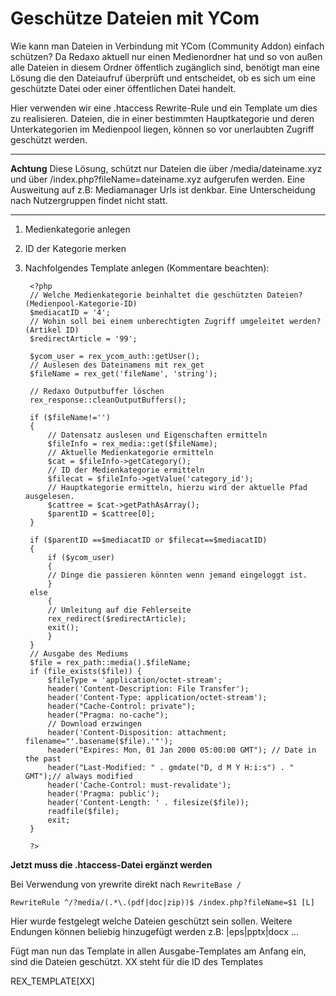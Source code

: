 # Geschütze Dateien mit YCom

Wie kann man Dateien in Verbindung mit YCom (Community Addon) einfach schützen?
Da Redaxo aktuell nur einen Medienordner hat und so von außen alle Dateien in diesem Ordner öffentlich zugänglich sind, benötigt man eine Lösung die den Dateiaufruf überprüft und entscheidet, ob es sich um eine geschützte Datei oder einer öffentlichen Datei handelt. 

Hier verwenden wir eine .htaccess Rewrite-Rule und ein Template um dies zu realisieren.  Dateien, die in einer bestimmten Hauptkategorie und deren Unterkategorien im Medienpool liegen, können so vor unerlaubten Zugriff geschützt werden. 

----------
**Achtung**
Diese Lösung, schützt nur Dateien die über /media/dateiname.xyz und über /index.php?fileName=dateiname.xyz aufgerufen werden. Eine Ausweitung auf z.B: Mediamanager Urls ist denkbar. Eine Unterscheidung nach Nutzergruppen findet nicht statt. 

----------


1. Medienkategorie anlegen
2. ID der Kategorie merken 
3. Nachfolgendes Template anlegen (Kommentare beachten): 

		<?php
		// Welche Medienkategorie beinhaltet die geschützten Dateien? (Medienpool-Kategorie-ID)
		$mediacatID = '4';
		// Wohin soll bei einem unberechtigten Zugriff umgeleitet werden? (Artikel ID) 
		$redirectArticle = '99'; 
		
		$ycom_user = rex_ycom_auth::getUser();
		// Auslesen des Dateinamens mit rex_get
		$fileName = rex_get('fileName', 'string');
		
		// Redaxo Outputbuffer löschen
		rex_response::cleanOutputBuffers();
		 
		if ($fileName!='')
		{
			// Datensatz auslesen und Eigenschaften ermitteln
			$fileInfo = rex_media::get($fileName);
			// Aktuelle Medienkategorie ermitteln
			$cat = $fileInfo->getCategory();
			// ID der Medienkategorie ermitteln
			$filecat = $fileInfo->getValue('category_id');
			// Hauptkategorie ermitteln, hierzu wird der aktuelle Pfad ausgelesen.
			$cattree = $cat->getPathAsArray();
			$parentID = $cattree[0];
		}
		
		if ($parentID ==$mediacatID or $filecat==$mediacatID)
		{
			if ($ycom_user)
			{
			// Dinge die passieren könnten wenn jemand eingeloggt ist. 
			}
		else
			{
			// Umleitung auf die Fehlerseite
			rex_redirect($redirectArticle);
			exit();
			}
		}                             
		// Ausgabe des Mediums
		$file = rex_path::media().$fileName;
		if (file_exists($file)) {
		    $fileType = 'application/octet-stream';
		    header('Content-Description: File Transfer');
		    header('Content-Type: application/octet-stream');
		    header("Cache-Control: private");
		    header("Pragma: no-cache");
		    // Download erzwingen
		    header('Content-Disposition: attachment; filename="'.basename($file).'"');
		    header("Expires: Mon, 01 Jan 2000 05:00:00 GMT"); // Date in the past
		    header("Last-Modified: " . gmdate("D, d M Y H:i:s") . " GMT");// always modified
		    header('Cache-Control: must-revalidate');
		    header('Pragma: public');
		    header('Content-Length: ' . filesize($file));
		    readfile($file);
		    exit;
		}
		
		?>

**Jetzt muss die .htaccess-Datei ergänzt werden**

Bei Verwendung von yrewrite direkt nach `RewriteBase /`
    
	RewriteRule ^/?media/(.*\.(pdf|doc|zip))$ /index.php?fileName=$1 [L]

Hier wurde festgelegt welche Dateien geschützt sein sollen.
Weitere Endungen können beliebig hinzugefügt werden z.B:  |eps|pptx|docx …

Fügt man nun das Template in allen Ausgabe-Templates am Anfang ein, sind die Dateien geschützt. 
XX steht für die ID des Templates

REX_TEMPLATE[XX]

